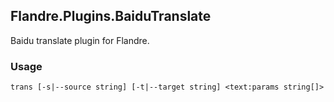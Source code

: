 ﻿## Flandre.Plugins.BaiduTranslate

Baidu translate plugin for Flandre.

### Usage

```
trans [-s|--source string] [-t|--target string] <text:params string[]>
```
